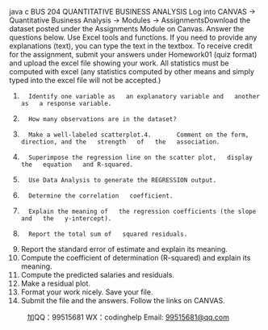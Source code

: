 java c
BUS 204 QUANTITATIVE BUSINESS ANALYSIS
Log into CANVAS -> Quantitative Business Analysis -> Modules   ->   AssignmentsDownload   the   dataset   posted   under   the   Assignments   Module   on   Canvas.   Answer   the   questions   below. Use Excel tools and functions. If   you need   to provide any explanations (text), you can type   the    text in the textbox. To receive credit for the assignment, submit your answers under   Homework01   (quiz   format)   and   upload   the   excel   file   showing   your   work.   All   statistics   must   be   computed with excel (any statistics computed by other means   and   simply typed into the   excel   file   will not be accepted.)
1.       Identify one variable as   an explanatory variable and   another   as   a response variable.
2.       How many observations are in the dataset?
3.       Make a well-labeled scatterplot.4.       Comment on the form, direction, and the   strength   of   the   association.
5.       Superimpose the regression line on the scatter plot,   display the   equation   and R-squared.
6.       Use Data Analysis to generate the REGRESSION output.
7.       Determine the correlation   coefficient.
8.       Explain the meaning of   the regression coefficients (the slope and   the   y-intercept).
9.       Report the total sum of   squared residuals.
10. Report the standard error of   estimate and   explain   its meaning.
11. Compute the coefficient of   determination (R-squared)   and   explain its meaning.
12. Compute the predicted salaries and residuals.
13. Make a residual   plot.
14. Format your work nicely.   Save your file.
15.   Submit the file and the answers. Follow the links   on   CANVAS.



         
加QQ：99515681  WX：codinghelp  Email: 99515681@qq.com
